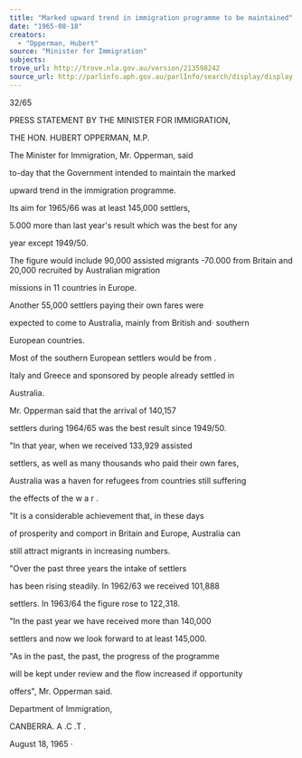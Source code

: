 ```yaml
---
title: "Marked upward trend in immigration programme to be maintained"
date: "1965-08-18"
creators:
  - "Opperman, Hubert"
source: "Minister for Immigration"
subjects:
trove_url: http://trove.nla.gov.au/version/213598242
source_url: http://parlinfo.aph.gov.au/parlInfo/search/display/display.w3p;query=Id%3A%22media/pressrel/HPR10008993%22
---
```


 32/65

 PRESS STATEMENT BY THE MINISTER FOR IMMIGRATION,  

 THE HON. HUBERT OPPERMAN, M.P.

 The Minister for Immigration, Mr. Opperman, said 

 to-day that the Government intended to maintain the marked 

 upward trend in the immigration programme.

 Its aim for 1965/66 was at least 145,000 settlers,

 5.000 more than last year's result which was the best for any 

 year except 1949/50.

 The figure would include 90,000 assisted migrants -70.000 from Britain and 20,000 recruited by Australian migration 

 missions in 11 countries in Europe.

 Another 55,000 settlers paying their own fares were 

 expected to come to Australia, mainly from British and· southern 

 European countries.

 Most of the southern European settlers would be from .  

 Italy and Greece and sponsored by people already settled in 

 Australia.

 Mr. Opperman said that the arrival of 140,157 

 settlers during 1964/65 was the best result since 1949/50.

 "In that year, when we received 133,929 assisted 

 settlers, as well as many thousands who paid their own fares,  

 Australia was a haven for refugees from countries still suffering 

 the effects of the w a r .

 "It is a considerable achievement that, in these days 

 of prosperity and comport in Britain and Europe,  Australia can 

 still attract migrants in increasing numbers.

 "Over the past three years the intake of settlers 

 has been rising steadily. In 1962/63 we received 101,888 

 settlers. In 1963/64 the figure rose to 122,318.

 "In the past year we have received more than 140,000 

 settlers and now we look forward to at least 145,000.

 "As in the past, the past, the progress of the programme 

 will be kept under review and the flow increased if opportunity 

 offers", Mr. Opperman said.

 Department of Immigration, 

 CANBERRA.  A .C .T .

 August 18, 1965 ·


